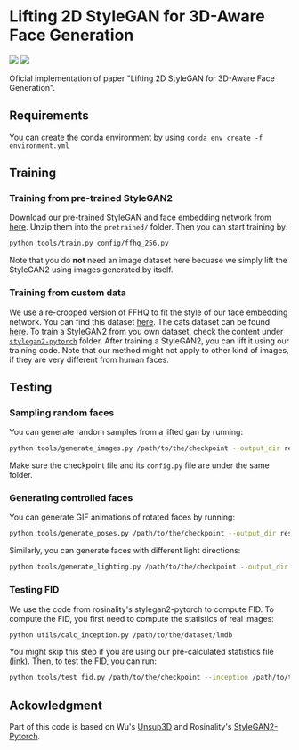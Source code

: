 # Lifting 2D StyleGAN for 3D-Aware Face Generation

<a href="https://arxiv.org/abs/2011.13126"><img src="https://img.shields.io/badge/arXiv-2011.13126-b31b1b.svg"></a>
<a href="https://opensource.org/licenses/MIT"><img src="https://img.shields.io/badge/License-MIT-yellow.svg"></a>

Oficial implementation of paper "Lifting 2D StyleGAN for 3D-Aware Face Generation".

## Requirements
You can create the conda environment by using `conda env create -f environment.yml`

## Training
### Training from pre-trained StyleGAN2
Download our pre-trained StyleGAN and face embedding network from [here](https://drive.google.com/file/d/1qVoWu_fps17iTzYptwuN3ptgYeCpIl2e/view?usp=sharing). Unzip them into the `pretrained/` folder. Then you can start training by:
```sh
python tools/train.py config/ffhq_256.py
```
Note that you do **not** need an image dataset here becuase we simply lift the StyleGAN2 using images generated by itself.

### Training from custom data
We use a re-cropped version of FFHQ to fit the style of our face embedding network. You can find this dataset [here](https://drive.google.com/file/d/1pLHzbZS52XGyejubv5tT0CqhpsocaYuD/view?usp=sharing). The cats dataset can be found [here](https://drive.google.com/file/d/1soEXvvLV0uhasg9GlVhH5YW_9FsAmb3d/view?usp=sharing).
To train a StyleGAN2 from you own dataset, check the content under [`stylegan2-pytorch`](https://github.com/seasonSH/LiftedGAN/tree/main/stylegan2-pytorch) folder. After training a StyleGAN2, you can lift it using our training code. Note that our method might not apply to other kind of images, if they are very different from human faces.

## Testing
### Sampling random faces
You can generate random samples from a lifted gan by running:
```sh
python tools/generate_images.py /path/to/the/checkpoint --output_dir results/
```
Make sure the checkpoint file and its `config.py` file are under the same folder.

### Generating controlled faces
You can generate GIF animations of rotated faces by running:
```sh
python tools/generate_poses.py /path/to/the/checkpoint --output_dir results/ --type yaw
```
Similarly, you can generate faces with different light directions:
```sh
python tools/generate_lighting.py /path/to/the/checkpoint --output_dir results/
```

### Testing FID
We use the code from rosinality's stylegan2-pytorch to compute FID. To compute the FID, you first need to compute the statistics of real images:
```sh
python utils/calc_inception.py /path/to/the/dataset/lmdb
```
You might skip this step if you are using our pre-calculated statistics file ([link](https://drive.google.com/file/d/1qVoWu_fps17iTzYptwuN3ptgYeCpIl2e/view?usp=sharing)). Then, to test the FID, you can run:
```sh
python tools/test_fid.py /path/to/the/checkpoint --inception /path/to/the/inception/file
```

## Ackowledgment
Part of this code is based on Wu's [Unsup3D](https://github.com/elliottwu/unsup3d) and Rosinality's [StyleGAN2-Pytorch](https://github.com/rosinality/stylegan2-pytorch).


